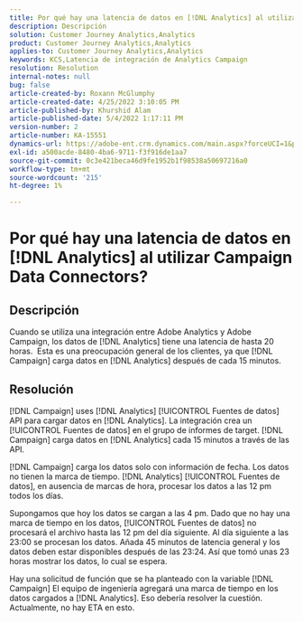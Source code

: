 ```yaml
---
title: Por qué hay una latencia de datos en [!DNL Analytics] al utilizar Campaign Data Connectors?
description: Descripción
solution: Customer Journey Analytics,Analytics
product: Customer Journey Analytics,Analytics
applies-to: Customer Journey Analytics,Analytics
keywords: KCS,Latencia de integración de Analytics Campaign
resolution: Resolution
internal-notes: null
bug: false
article-created-by: Roxann McGlumphy
article-created-date: 4/25/2022 3:10:05 PM
article-published-by: Khurshid Alam
article-published-date: 5/4/2022 1:17:11 PM
version-number: 2
article-number: KA-15551
dynamics-url: https://adobe-ent.crm.dynamics.com/main.aspx?forceUCI=1&pagetype=entityrecord&etn=knowledgearticle&id=0e3bb3c5-a9c4-ec11-a7b6-0022480a1b51
exl-id: a500acde-8480-4ba6-9711-f3f916de1aa7
source-git-commit: 0c3e421beca46d9fe1952b1f98538a50697216a0
workflow-type: tm+mt
source-wordcount: '215'
ht-degree: 1%

---
```


# Por qué hay una latencia de datos en [!DNL Analytics] al utilizar Campaign Data Connectors?

## Descripción


Cuando se utiliza una integración entre Adobe Analytics y Adobe Campaign, los datos de [!DNL Analytics] tiene una latencia de hasta 20 horas.  Esta es una preocupación general de los clientes, ya que [!DNL Campaign] carga datos en [!DNL Analytics] después de cada 15 minutos.


## Resolución


[!DNL Campaign] uses [!DNL Analytics] [!UICONTROL Fuentes de datos] API para cargar datos en [!DNL Analytics]. La integración crea un [!UICONTROL Fuentes de datos] en el grupo de informes de target. [!DNL Campaign] carga datos en [!DNL Analytics] cada 15 minutos a través de las API.

[!DNL Campaign] carga los datos solo con información de fecha. Los datos no tienen la marca de tiempo. [!DNL Analytics] [!UICONTROL Fuentes de datos], en ausencia de marcas de hora, procesar los datos a las 12 pm todos los días.

Supongamos que hoy los datos se cargan a las 4 pm. Dado que no hay una marca de tiempo en los datos, [!UICONTROL Fuentes de datos] no procesará el archivo hasta las 12 pm del día siguiente. Al día siguiente a las 23:00 se procesan los datos. Añada 45 minutos de latencia general y los datos deben estar disponibles después de las 23:24. Así que tomó unas 23 horas mostrar los datos, lo cual se espera.

Hay una solicitud de función que se ha planteado con la variable [!DNL Campaign] El equipo de ingeniería agregará una marca de tiempo en los datos cargados a [!DNL Analytics]. Eso debería resolver la cuestión. Actualmente, no hay ETA en esto.
